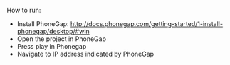 How to run:

- Install PhoneGap: http://docs.phonegap.com/getting-started/1-install-phonegap/desktop/#win
- Open the project in PhoneGap
- Press play in Phonegap
- Navigate to IP address indicated by PhoneGap
